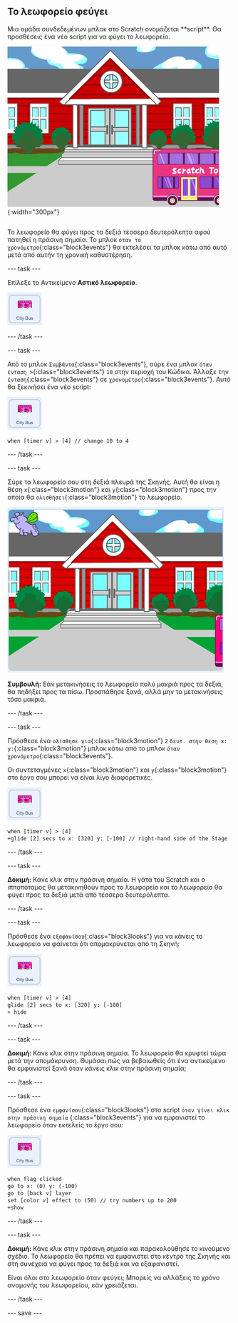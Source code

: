## Το λεωφορείο φεύγει

<div style="display: flex; flex-wrap: wrap">
<div style="flex-basis: 200px; flex-grow: 1; margin-right: 15px;">
Μια ομάδα συνδεδεμένων μπλοκ στο Scratch ονομάζεται **script**. Θα προσθέσεις ένα νέο script για να φύγει το λεωφορείο.
</div>
<div>

![Το Σκηνικό που δείχνει ότι το λεωφορείο έχει μετακινηθεί προς τα δεξιά.](images/bus-leaving.png){:width="300px"}

</div>
</div>

Το λεωφορείο θα φύγει προς τα δεξιά τέσσερα δευτερόλεπτα αφού πατηθεί η πράσινη σημαία. Το μπλοκ `όταν το χρονόμετρο`{:class="block3events"} θα εκτελέσει τα μπλοκ κάτω από αυτό μετά από αυτήν τη χρονική καθυστέρηση.

--- task ---

Επίλεξε το Αντικείμενο **Αστικό λεωφορείο**.

![Το αντικείμενο του αστικού λεωφορείου.](images/bus-sprite.png)

--- /task ---

--- task ---

Από το μπλοκ `Συμβάντα`{:class="block3events"}, σύρε ένα μπλοκ `όταν ένταση >`{:class="block3events"} `10` στην περιοχή του Κώδικα. Άλλαξε την `ένταση`{:class="block3events"} σε `χρονομέτρο`{:class="block3events"}. Αυτό θα ξεκινήσει ένα νέο script:

![Το αντικείμενο του αστικού λεωφορείου.](images/bus-sprite.png)

```blocks3
when [timer v] > [4] // change 10 to 4
```

--- /task ---

--- task ---

Σύρε το λεωφορείο σου στη δεξιά πλευρά της Σκηνής. Αυτή θα είναι η θέση `x`{:class="block3motion"} και `y`{:class="block3motion"} προς την οποία θα `ολισθήσει`{:class="block3motion"} το λεωφορείο.

![](images/bus-right.png)

**Συμβουλή:** Εάν μετακινήσεις το λεωφορείο πολύ μακριά προς τα δεξιά, θα πηδήξει προς τα πίσω. Προσπάθησε ξανά, αλλά μην το μετακινήσεις τόσο μακριά.

--- /task ---

--- task ---

Πρόσθεσε ένα `ολίσθησε για`{:class="block3motion"} `2` `δευτ. στην θεση x: y:`{:class="block3motion"} μπλοκ κάτω από το μπλοκ `όταν χρονόμετρο`{:class="block3events"}.

Οι συντεταγμένες `x`{:class="block3motion"} και `y`{:class="block3motion"} στο έργο σου μπορεί να είναι λίγο διαφορετικές.

![Το αντικείμενο του αστικού λεωφορείου.](images/bus-sprite.png)

```blocks3
when [timer v] > [4] 
+glide [2] secs to x: [320] y: [-100] // right-hand side of the Stage
```

--- /task ---

--- task ---

**Δοκιμή:** Κάνε κλικ στην πράσινη σημαία. Η γάτα του Scratch και ο ιπποπόταμος θα μετακινηθούν προς το λεωφορείο και το λεωφορείο θα φύγει προς τα δεξιά μετά από τέσσερα δευτερόλεπτα.

--- /task ---

--- task ---

Πρόσθεσε ένα `εξαφανίσου`{:class="block3looks"} για να κάνεις το λεωφορείο να φαίνεται ότι απομακρύνεται από τη Σκηνή:

![Το αντικείμενο του αστικού λεωφορείου.](images/bus-sprite.png)

```blocks3
when [timer v] > [4] 
glide [2] secs to x: [320] y: [-100]
+ hide
```
--- /task ---

--- task ---

**Δοκιμή:** Κάνε κλικ στην πράσινη σημαία. Το λεωφορείο θα κρυφτεί τώρα μετά την απομάκρυνση. Θυμάσαι πώς να βεβαιωθείς ότι ένα αντικείμενο θα εμφανιστεί ξανά όταν κάνεις κλικ στην πράσινη σημαία;

--- /task ---

--- task ---

Πρόσθεσε ένα `εμφανίσου`{:class="block3looks"} στο script `όταν γίνει κλικ στην πράσινη σημαία` {:class="block3events"} για να εμφανιστεί το λεωφορείο όταν εκτελείς το έργο σου:

![Το αντικείμενο του αστικού λεωφορείου.](images/bus-sprite.png)

```blocks3
when flag clicked
go to x: (0) y: (-100)
go to [back v] layer
set [color v] effect to (50) // try numbers up to 200
+show
```

--- /task ---

--- task ---

**Δοκιμή:** Κάνε κλικ στην πράσινη σημαία και παρακολούθησε το κινούμενο σχέδιο. Το λεωφορείο θα πρέπει να εμφανιστεί στο κέντρο της Σκηνής και στη συνέχεια να φύγει προς τα δεξιά και να εξαφανιστεί.

Είναι όλοι στο λεωφορείο όταν φεύγει; Μπορείς να αλλάξεις το χρόνο αναμονής του λεωφορείου, εάν χρειάζεται.

--- /task ---

--- save ---
